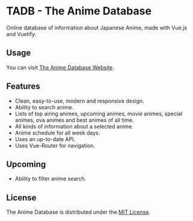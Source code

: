 # TADB - The Anime Database

Online database of information about Japanese Anime, made with Vue.js and Vuetify.

## Usage

You can visit [The Anime Database Website](https://the-anime-database-ameertaweel.web.app/ "The Anime Database Website").

## Features

* Clean, easy-to-use, modern and responsive design.
* Ability to search anime.
* Lists of top airing animes, upcoming animes, movie animes, special animes, ova animes and best animes of all time.
* All kinds of information about a selected anime.
* Anime schedule for all week days.
* Uses an up-to-date API.
* Uses Vue-Router for navigation.

## Upcoming

* Ability to filter anime search.

## License

The Anime Database is distributed under the [MIT License](https://github.com/AmeerTaweel/the-anime-database/blob/master/LICENSE).
